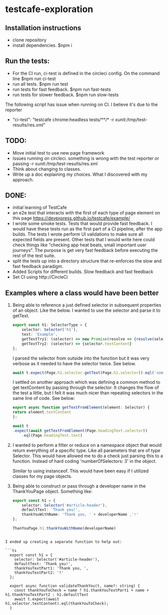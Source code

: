 # testcafe-exploration

## Installation instructions
- clone repository
- install dependencies. $npm i

## Run the tests:
- For the CI run, ci-test is defined in the circleci config. On the command line $npm run ci-test
- run all tests. $npm run test
- run tests for fast feedback. $npm run fast-tests
- run tests for slower feedback. $npm run slow-tests

The following script has issue when running on CI. I believe it's due to the reporter
- "ci-test": "testcafe chrome:headless tests/**/* -r xunit:/tmp/test-results/res.xml"

## TODO:
- Move initial test to use new page framework
- Issues running on circleci. something is wrong with the test reporter or passing -r xunit:/tmp/test-results/res.xml
- Think about changing to classes.
- Write up a doc explaining my choices. What I discovered with my approach.

## DONE:
- initial learning of TestCafe
- an e2e test that interacts with the first of each type of page element on this page https://devexpress.github.io/testcafe/example/
- I wrote some smoke tests. Tests that would provide fast feedback. I would have these tests run as the first part of a CI pipeline, after the app builds. The tests I wrote perform UI validations to make sure all expected fields are present. Other tests that I would write here could check things like "checking app heat beats, small important user journeys". The purpose is get very fast feedback before executing the rest of the test suite.
- split the tests up into a directory structure that re-enforces the slow and fast feedback paradigm.
- Added Scripts for different builds. Slow feedback and fast feedback
- Set CI using http://CircleCi

## Examples where a class would have been better

1. Being able to reference a just defined selector in subsequent properties of an object.
    Like the below. I wanted to use the selector and parse it to getText.

    ```ts
    export const h1: SelectorType = {
        selector: Selector('h1'),
        text: 'Example',
        getTextTry1: (selector) => new Promise(resolve => {resolve(selector.textContent)}),
        getTextTry2: (selector) => {selector.textContent}
    };
    ```

    I parsed the selector from outside into the function but it was very verbose as
    it needed to have the selector twice. See below.
    ```ts
    await t.expect(Page.h1.selector.getText(Page.h1.selector)).eql('some value');
    ```

    I settled on another approach which was defining a common method to get textContent
    by passing through the selector. It changes the flow of the test a little,
    but I felt it was much nicer than repeating selectors in the same line of code. See below:

    ```ts
    export async function getTextFromElement(element: Selector) {
    return element.textContent
    };

    await t
    .expect(await getTextFromElement(Page.headingText.selector))
        .eql(Page.headingText.text)
    ```

2. I wanted to perform a filter or reduce on a namespace object that would return everything
    of a specific type. Like all parameters that are of type Selector. This would have allowed
    me to do a check just parsing this to a function. Instead of hard coding 'numberOfSelectors: 3' in the object.

    Similar to using instanceof. This would have been easy if I utilized classes for my page objects.

3. Being able to construct or pass through a developer name in the ThankYouPage object.           Something like:

    ```ts
    export const h1 = {
        selector: Selector('#article-header'),
        defaultText: 'Thank you!',
        thankYouWithName: 'Thank you, ' + developerName ,'!'
    };

    ThanYouPage.h1.thankYouWithName(developerName)
```

I ended up creating a separate function to help out:

```ts
  export const h1 = {
    selector: Selector('#article-header'),
    defaultText: 'Thank you!',
    thankYouTextPart1: 'Thank you, ',
    thankYouTextPart2: '!'
  };

  export async function validateThankYou(t, name?: string) {
    const thankYouToCheck = name ? h1.thankYouTextPart1 + name + h1.thankYouTextPart2 : h1.defaultText 
    await t.expect(await h1.selector.textContent).eql(thankYouToCheck);
  }
```



